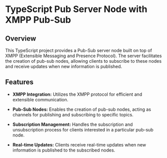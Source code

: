 # TypeScript Pub Server Node with XMPP Pub-Sub

## Overview

This TypeScript project provides a Pub-Sub server node built on top of XMPP (Extensible Messaging and Presence Protocol). The server facilitates the creation of pub-sub nodes, allowing clients to subscribe to these nodes and receive updates when new information is published.

## Features

- **XMPP Integration:** Utilizes the XMPP protocol for efficient and extensible communication.

- **Pub-Sub Nodes:** Enables the creation of pub-sub nodes, acting as channels for publishing and subscribing to specific topics.

- **Subscription Management:** Handles the subscription and unsubscription process for clients interested in a particular pub-sub node.

- **Real-time Updates:** Clients receive real-time updates when new information is published to the subscribed nodes.
